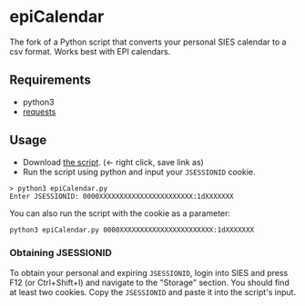 # epiCalendar

The fork of a Python script that converts your personal SIES calendar to a csv format. Works best with EPI calendars.

## Requirements

- python3
- [requests](https://pypi.org/project/requests/)

## Usage


- Download [the script](https://raw.githubusercontent.com/miermontoto/epiCalendar/main/epiCalendar.py). (← right click, save link as)
- Run the script using python and input your `JSESSIONID` cookie.

```
> python3 epiCalendar.py
Enter JSESSIONID: 0000XXXXXXXXXXXXXXXXXXXXXXX:1dXXXXXXX
```

You can also run the script with the cookie as a parameter:
```sh
python3 epiCalendar.py 0000XXXXXXXXXXXXXXXXXXXXXXX:1dXXXXXXX
```

### Obtaining JSESSIONID

To obtain your personal and expiring `JSESSIONID`, login into SIES and press F12 (or Ctrl+Shift+I) and navigate to the "Storage" section. You should find at least two cookies. Copy the `JSESSIONID` and paste it into the script's input.

